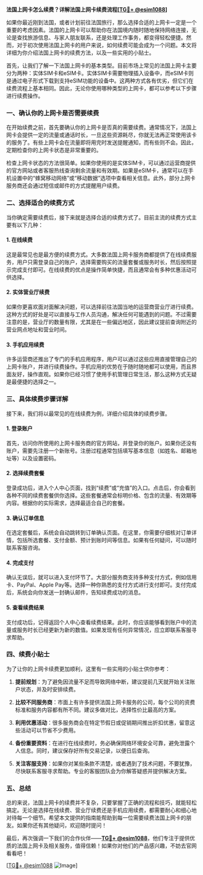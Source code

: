 **法国上网卡怎么续费？详解法国上网卡续费流程[[TG💪+ @esim1088](https://t.me/s/esim1088)]**

如果你最近刚到法国，或者计划前往法国旅行，那么选择合适的上网卡一定是一个重要的考虑因素。法国的上网卡可以帮助你在法国境内随时随地保持网络连接，无论是查找旅游信息、与家人朋友联系，还是处理工作事务，都变得轻松便捷。然而，对于初次使用法国上网卡的用户来说，如何续费可能会成为一个问题。本文将详细为你介绍法国上网卡的续费方法，以及一些实用的小贴士。

首先，让我们了解一下法国上网卡的基本类型。目前市场上常见的法国上网卡主要分为两种：实体SIM卡和eSIM卡。实体SIM卡需要物理插入设备中，而eSIM卡则是通过电子形式下载到支持eSIM功能的设备中。这两种方式各有优劣，但它们在续费流程上基本相同。因此，无论你使用哪种类型的上网卡，都可以参考以下步骤进行续费操作。

### 一、确认你的上网卡是否需要续费

在开始续费之前，首先要确认你的上网卡是否真的需要续费。通常情况下，法国上网卡会提供一定的流量或通话时长，一旦这些资源耗尽，你就无法再正常使用该卡的服务了。有些上网卡会在流量即将用完时发送提醒通知，而有些则不会。因此，定期检查你的上网卡状态是非常重要的。

检查上网卡状态的方法很简单。如果你使用的是实体SIM卡，可以通过运营商提供的官方网站或者客服热线查询剩余流量和有效期。如果是eSIM卡，通常可以在手机设置中的“蜂窝移动网络”或“移动数据”选项中查看相关信息。此外，部分上网卡服务商还会通过短信或邮件的方式提醒用户续费。

### 二、选择适合的续费方式

当你确定需要续费后，接下来就是选择合适的续费方式了。目前主流的续费方式主要有以下几种：

#### 1. 在线续费
这是最常见也是最方便的续费方式。大多数法国上网卡服务商都提供了在线续费服务，用户只需登录自己的账户，选择需要购买的流量套餐或服务时长，然后按照提示完成支付即可。在线续费的优点是操作简单快捷，而且通常会有多种优惠活动可供选择。

#### 2. 实体营业厅续费
如果你更喜欢面对面解决问题，可以选择前往法国当地的运营商营业厅进行续费。这种方式的好处是可以直接与工作人员沟通，解决任何可能遇到的问题。不过需要注意的是，营业厅的数量有限，尤其是在一些偏远地区，因此建议提前查询附近的营业网点地址和营业时间。

#### 3. 手机应用续费
许多运营商还推出了专门的手机应用程序，用户可以通过这些应用直接管理自己的上网卡账户，并进行续费操作。手机应用的优势在于随时随地都可以使用，而且界面友好，操作直观。如果你已经习惯了使用手机管理日常生活，那么这种方式无疑是最便捷的选择之一。

### 三、具体续费步骤详解

接下来，我们将以最常见的在线续费为例，详细介绍具体的续费步骤。

#### 1. 登录账户
首先，访问你所使用的上网卡服务商的官方网站，并登录你的账户。如果你还没有账户，需要先注册一个新账号。注册过程通常包括填写基本信息（如姓名、邮箱地址等）以及设置密码。

#### 2. 选择续费套餐
登录成功后，进入个人中心页面，找到“续费”或“充值”的入口。点击后，你会看到各种不同的续费套餐供你选择。这些套餐通常会标明价格、包含的流量、有效期等内容。根据你的实际需求，选择最适合自己的套餐。

#### 3. 确认订单信息
在选定套餐后，系统会自动跳转到订单确认页面。在这里，你需要仔细核对订单详情，包括所选套餐、支付金额、预计到账时间等信息。如果有任何疑问，可以随时联系客服咨询。

#### 4. 完成支付
确认无误后，就可以进入支付环节了。大部分服务商支持多种支付方式，例如信用卡、PayPal、Apple Pay等。选择一种你熟悉的支付方式进行支付即可。支付完成后，系统会向你发送一封确认邮件，告知续费成功的消息。

#### 5. 查看续费结果
支付成功后，记得返回个人中心查看续费结果。此时，你应该能够看到账户中的流量或服务时长已经更新为新的数值。如果发现有任何异常情况，应立即联系客服寻求帮助。

### 四、续费小贴士

为了让你的上网卡续费更加顺利，这里有一些实用的小贴士供你参考：

1. **提前规划**：为了避免因流量不足而导致网络中断，建议提前几天就开始关注账户状态，并及时安排续费。
   
2. **比较不同服务商**：市面上有许多提供法国上网卡服务的公司，每个公司的资费标准和服务内容都有所不同。建议多做对比，选择性价比最高的方案。

3. **利用优惠活动**：很多服务商会在特定节假日或促销期间推出折扣优惠，留意这些活动可以节省不少费用。

4. **备份重要资料**：在进行在线续费时，务必确保网络环境安全可靠，避免泄露个人信息。同时，建议保存好所有交易记录，以便日后查询。

5. **关注客服支持**：如果你对某些条款不清楚，或者遇到了技术问题，不要犹豫，尽快联系客服寻求帮助。专业的客服团队会为你解答疑惑并提供解决方案。

### 五、总结

总的来说，法国上网卡的续费并不复杂，只要掌握了正确的流程和技巧，就能轻松搞定。无论是选择在线续费、营业厅续费还是手机应用续费，都需要耐心和细心地对待每一个细节。希望本文提供的指南能帮助到每一位需要续费法国上网卡的朋友。如果你还有其他疑问，欢迎随时提问！

最后，再次强调一下我们的合作伙伴——**[TG💪+ @esim1088](https://t.me/s/esim1088)**，他们专注于提供优质的法国上网卡及相关服务，值得信赖！如果你对他们的产品感兴趣，不妨去官网看看吧！

[[TG💪+ @esim1088](https://t.me/s/esim1088) ![Image](https://i.postimg.cc/4NQfJmqS/Snipaste-2025-05-13-00-14-12.png)]